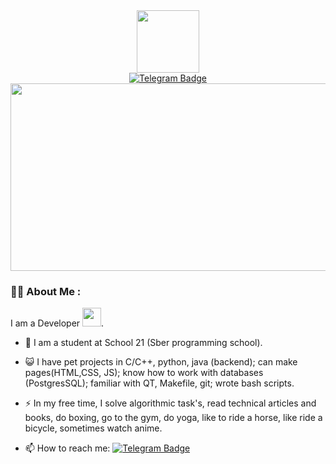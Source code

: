 <div id="header" align="center">
  <img src="https://media.giphy.com/media/2IudUHdI075HL02Pkk/giphy.gif" width="100"/>
</div>

<div id="badges" align = "center">
  <a href="https://t.me/swishkaska">
    <img src="https://img.shields.io/badge/Telegram-blue?style=for-the-badge&logo=telegram&logoColor=white" alt="Telegram Badge"/>
  </a>
</div>

<div align="center">
  <img src="https://media.giphy.com/media/ko7twHhomhk8E/giphy.gif" width="600" height="300"/>
</div>

### :man_technologist: About Me :
I am a Developer <img src="https://media.giphy.com/media/WUlplcMpOCEmTGBtBW/giphy.gif" width="30">.

- :telescope: I am a student at School 21 (Sber programming school).

- :smiley_cat:  I have pet projects in C/C++, python, java (backend);
can make pages(HTML,CSS, JS);
know how to work with databases (PostgresSQL);
familiar with QT, Makefile, git;
wrote bash scripts.

- :zap: In my free time, I solve algorithmic task's, read technical articles and books, do boxing, go to the gym, do yoga, like to ride a horse, like ride a bicycle, sometimes watch anime.


- :mailbox: How to reach me: [![Telegram Badge](https://img.shields.io/badge/-swishkaska-blue?style=flat&logo=Telegram&logoColor=white)](https://t.me/swishkaska)
